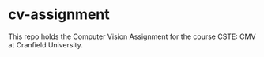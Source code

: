 # cv-assignment
This repo holds the Computer Vision Assignment for the course CSTE: CMV at Cranfield University.

